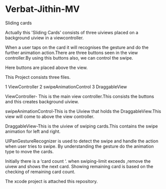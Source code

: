 # Verbat-Jithin-MV
Sliding cards


Actually this 'Sliding Cards' consists of  three uiviews placed on a background  uiview in a viewcontroller.

When a user taps on the card it will recognises the gesture and do the further animation action.There are three buttons seen in the view controller.By using this buttons also, we can control the swipe.

  Here buttons are placed above the view.


This Project consists three files.

  1 ViewController
  2 swipeAnimationControl
  3 DraggableView

  ViewController- This is the main view controller.This consists the buttons and this creates background uiview.

  swipeAnimationControl-This is the Uiview that holds the DraggableView.This view will come to above the view controller.

  DraggableView-This is the uiview of  swiping cards.This contains the swipe animation for left and right.

UIPanGestureRecognizer is used to detect the swipe and handle the action when user tries to swipe. By understanding the gesture do the animation type to move the cards.

Initially there is a  ‘card count ‘.
when swiping-limit exceeds ,remove the uivew and shows the next card.
Showing remaining card is based on the checking of remaining card count.

The xcode project is attached this repository.
